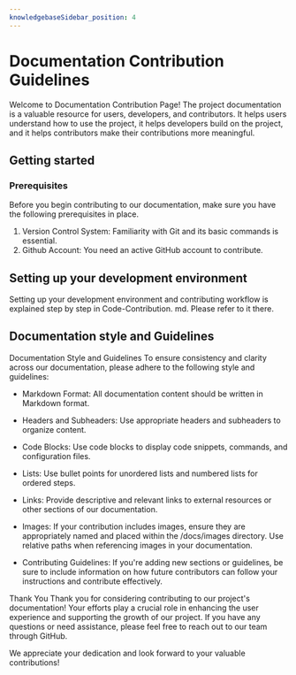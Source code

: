 ```yaml
---
knowledgebaseSidebar_position: 4
---
```


# Documentation Contribution Guidelines 
 Welcome to Documentation Contribution Page! The project documentation is a valuable resource for users, developers, and contributors. It helps users understand how to use the project, it helps developers build on the project, and it helps contributors make their contributions more meaningful.

## Getting started 
### Prerequisites 
Before you begin contributing to our documentation, make sure you have the following prerequisites in place. 
1. Version Control System: Familiarity with Git and its basic commands is essential.
2. Github Account: You need an active GitHub account to contribute.

## Setting up your development environment 
Setting up your development environment and contributing workflow is explained step by step in Code-Contribution. md. Please refer to it there. 

## Documentation style and Guidelines
Documentation Style and Guidelines
To ensure consistency and clarity across our documentation, please adhere to the following style and guidelines:

- Markdown Format: All documentation content should be written in Markdown format.

- Headers and Subheaders: Use appropriate headers and subheaders to organize content.

- Code Blocks: Use code blocks to display code snippets, commands, and configuration files.

- Lists: Use bullet points for unordered lists and numbered lists for ordered steps.

- Links: Provide descriptive and relevant links to external resources or other sections of our documentation.

- Images: If your contribution includes images, ensure they are appropriately named and placed within the /docs/images directory. Use relative paths when referencing images in your documentation.

- Contributing Guidelines: If you're adding new sections or guidelines, be sure to include information on how future contributors can follow your instructions and contribute effectively.

Thank You
Thank you for considering contributing to our project's documentation! Your efforts play a crucial role in enhancing the user experience and supporting the growth of our project. If you have any questions or need assistance, please feel free to reach out to our team through GitHub.

We appreciate your dedication and look forward to your valuable contributions!






